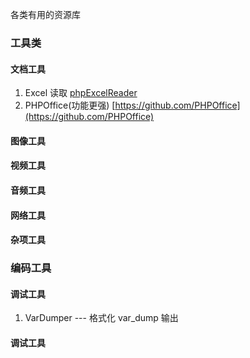 各类有用的资源库

### 工具类

#### 文档工具
1. Excel 读取 [phpExcelReader](https://gitee.com/we414/phpExcelReader)
2. PHPOffice(功能更强) [https://github.com/PHPOffice](https://github.com/PHPOffice)

#### 图像工具
#### 视频工具
#### 音频工具
#### 网络工具
#### 杂项工具


### 编码工具

#### 调试工具
1. VarDumper --- 格式化 var_dump 输出
#### 调试工具